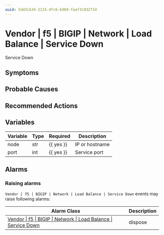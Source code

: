 ```yaml
---
uuid: 5dd3cb34-2115-4fc6-bdb0-faaf3c032714
---
```

# Vendor | f5 | BIGIP | Network | Load Balance | Service Down

Service Down

## Symptoms

## Probable Causes

## Recommended Actions

## Variables

| Variable | Type | Required  | Description    |
| -------- | ---- | --------- | -------------- |
| node     | str  | {{ yes }} | IP or hostname |
| port     | int  | {{ yes }} | Service port   |

## Alarms

### Raising alarms

`Vendor | f5 | BIGIP | Network | Load Balance | Service Down` events may raise following alarms:

| Alarm Class                                                                                                                                                        | Description |
| ------------------------------------------------------------------------------------------------------------------------------------------------------------------ | ----------- |
| [Vendor \| f5 \| BIGIP \| Network \| Load Balance \| Service Down](../../../../../../alarm-classes-reference/vendor/f5/bigip/network/load-balance/service-down.md) | dispose     |
